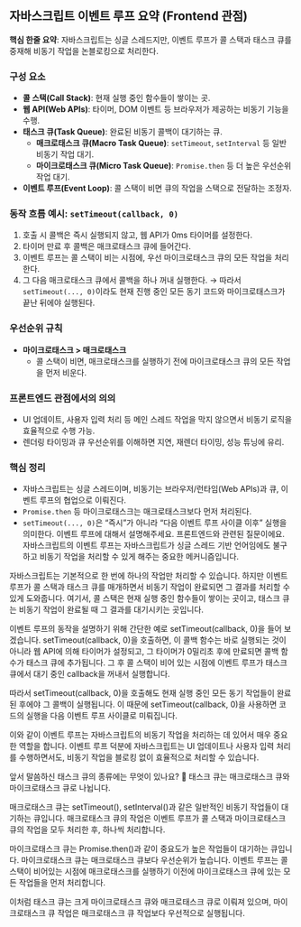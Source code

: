 ## 자바스크립트 이벤트 루프 요약 (Frontend 관점)

**핵심 한줄 요약**: 자바스크립트는 싱글 스레드지만, 이벤트 루프가 콜 스택과 태스크 큐를 중재해 비동기 작업을 논블로킹으로 처리한다.

### 구성 요소

- **콜 스택(Call Stack)**: 현재 실행 중인 함수들이 쌓이는 곳.
- **웹 API(Web APIs)**: 타이머, DOM 이벤트 등 브라우저가 제공하는 비동기 기능을 수행.
- **태스크 큐(Task Queue)**: 완료된 비동기 콜백이 대기하는 큐.
  - **매크로태스크 큐(Macro Task Queue)**: `setTimeout`, `setInterval` 등 일반 비동기 작업 대기.
  - **마이크로태스크 큐(Micro Task Queue)**: `Promise.then` 등 더 높은 우선순위 작업 대기.
- **이벤트 루프(Event Loop)**: 콜 스택이 비면 큐의 작업을 스택으로 전달하는 조정자.

### 동작 흐름 예시: `setTimeout(callback, 0)`

1. 호출 시 콜백은 즉시 실행되지 않고, 웹 API가 0ms 타이머를 설정한다.
2. 타이머 만료 후 콜백은 매크로태스크 큐에 들어간다.
3. 이벤트 루프는 콜 스택이 비는 시점에, 우선 마이크로태스크 큐의 모든 작업을 처리한다.
4. 그 다음 매크로태스크 큐에서 콜백을 하나 꺼내 실행한다.
   → 따라서 `setTimeout(..., 0)`이라도 현재 진행 중인 모든 동기 코드와 마이크로태스크가 끝난 뒤에야 실행된다.

### 우선순위 규칙

- **마이크로태스크 > 매크로태스크**
  - 콜 스택이 비면, 매크로태스크를 실행하기 전에 마이크로태스크 큐의 모든 작업을 먼저 비운다.

### 프론트엔드 관점에서의 의의

- UI 업데이트, 사용자 입력 처리 등 메인 스레드 작업을 막지 않으면서 비동기 로직을 효율적으로 수행 가능.
- 렌더링 타이밍과 큐 우선순위를 이해하면 지연, 재렌더 타이밍, 성능 튜닝에 유리.

### 핵심 정리

- 자바스크립트는 싱글 스레드이며, 비동기는 브라우저/런타임(Web APIs)과 큐, 이벤트 루프의 협업으로 이뤄진다.
- `Promise.then` 등 마이크로태스크는 매크로태스크보다 먼저 처리된다.
- `setTimeout(..., 0)`은 “즉시”가 아니라 “다음 이벤트 루프 사이클 이후” 실행을 의미한다.
  이벤트 루프에 대해서 설명해주세요.
  프론트엔드와 관련된 질문이에요.
  자바스크립트의 이벤트 루프는 자바스크립트가 싱글 스레드 기반 언어임에도 불구하고 비동기 작업을 처리할 수 있게 해주는 중요한 메커니즘입니다.

자바스크립트는 기본적으로 한 번에 하나의 작업만 처리할 수 있습니다. 하지만 이벤트 루프가 콜 스택과 태스크 큐를 매개하면서 비동기 작업이 완료되면 그 결과를 처리할 수 있게 도와줍니다. 여기서, 콜 스택은 현재 실행 중인 함수들이 쌓이는 곳이고, 태스크 큐는 비동기 작업이 완료될 때 그 결과를 대기시키는 곳입니다.

이벤트 루프의 동작을 설명하기 위해 간단한 예로 setTimeout(callback, 0)을 들어 보겠습니다. setTimeout(callback, 0)을 호출하면, 이 콜백 함수는 바로 실행되는 것이 아니라 웹 API에 의해 타이머가 설정되고, 그 타이머가 0밀리초 후에 만료되면 콜백 함수가 태스크 큐에 추가됩니다. 그 후 콜 스택이 비어 있는 시점에 이벤트 루프가 태스크 큐에서 대기 중인 callback을 꺼내서 실행합니다.

따라서 setTimeout(callback, 0)을 호출해도 현재 실행 중인 모든 동기 작업들이 완료된 후에야 그 콜백이 실행됩니다. 이 때문에 setTimeout(callback, 0)을 사용하면 코드의 실행을 다음 이벤트 루프 사이클로 미뤄집니다.

이와 같이 이벤트 루프는 자바스크립트의 비동기 작업을 처리하는 데 있어서 매우 중요한 역할을 합니다. 이벤트 루프 덕분에 자바스크립트는 UI 업데이트나 사용자 입력 처리를 수행하면서도, 비동기 작업을 블로킹 없이 효율적으로 처리할 수 있습니다.

앞서 말씀하신 태스크 큐의 종류에는 무엇이 있나요? 🤔
태스크 큐는 매크로태스크 큐와 마이크로태스크 큐로 나뉩니다.

매크로태스크 큐는 setTimeout(), setInterval()과 같은 일반적인 비동기 작업들이 대기하는 큐입니다. 매크로태스크 큐의 작업은 이벤트 루프가 콜 스택과 마이크로태스크 큐의 작업을 모두 처리한 후, 하나씩 처리합니다.

마이크로태스크 큐는 Promise.then()과 같이 중요도가 높은 작업들이 대기하는 큐입니다. 마이크로태스크 큐는 매크로태스크 큐보다 우선순위가 높습니다. 이벤트 루프는 콜 스택이 비어있는 시점에 매크로태스크를 실행하기 이전에 마이크로태스크 큐에 있는 모든 작업들을 먼저 처리합니다.

이처럼 태스크 큐는 크게 마이크로태스크 큐와 매크로태스크 큐로 이뤄져 있으며, 마이크로태스크 큐 작업은 매크로태스크 큐 작업보다 우선적으로 실행됩니다.

